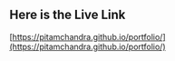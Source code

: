 ## Here is the Live Link
[https://pitamchandra.github.io/portfolio/](https://pitamchandra.github.io/portfolio/)